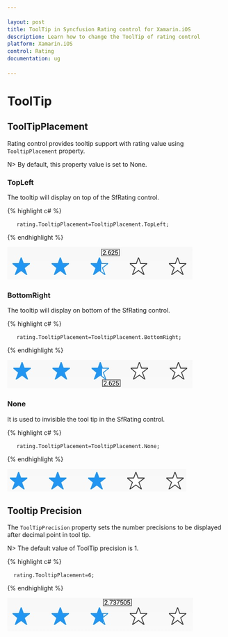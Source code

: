 ```yaml
---

layout: post
title: ToolTip in Syncfusion Rating control for Xamarin.iOS
description: Learn how to change the ToolTip of rating control
platform: Xamarin.iOS
control: Rating
documentation: ug

---
```



# ToolTip

## ToolTipPlacement

Rating control provides tooltip support with rating value using `TooltipPlacement` property. 

N> By default, this property value is set to None.

### TopLeft 

The tooltip will display on top of the SfRating control. 

{% highlight c# %}

	   rating.TooltipPlacement=TooltipPlacement.TopLeft;

{% endhighlight %}

![](images/topLeft.jpg) 

### BottomRight

The tooltip will display on bottom of the SfRating control.

{% highlight c# %}

	   rating.TooltipPlacement=TooltipPlacement.BottomRight;

{% endhighlight %}

![](images/rightBottom.jpg)

### None

It is used to invisible the tool tip in the SfRating control.

{% highlight c# %}

	   rating.TooltipPlacement=TooltipPlacement.None;

{% endhighlight %}

![](images/null.jpg)

## Tooltip Precision

The `ToolTipPrecision` property sets the number precisions to be displayed after decimal point in tool tip. 

N> The default value of ToolTip precision is 1. 

{% highlight c# %}

      rating.TooltipPlacement=6;

{% endhighlight %}

![](images/toolTipPrecision.jpg)
